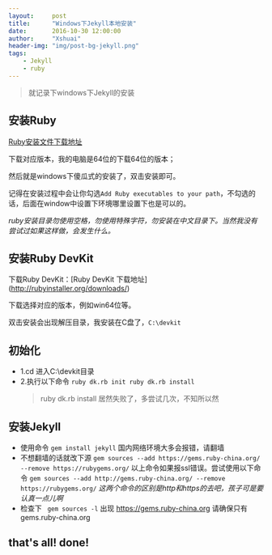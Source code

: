 ```yaml
---
layout:     post
title:      "Windows下Jekyll本地安装"
date:       2016-10-30 12:00:00
author:     "Xshuai"
header-img: "img/post-bg-jekyll.png"
tags:
    - Jekyll
    - ruby
---
```


> 就记录下windows下Jekyll的安装

## 安装Ruby 

[Ruby安装文件下载地址](http://rubyinstaller.org/downloads/)

下载对应版本，我的电脑是64位的下载64位的版本；

然后就是windows下傻瓜式的安装了，双击安装即可。

记得在安装过程中会让你勾选`Add Ruby executables to your path`，不勾选的话，后面在window中设置下环境哪里设置下也是可以的。

 *ruby安装目录勿使用空格，勿使用特殊字符，勿安装在中文目录下。当然我没有尝试过如果这样做，会发生什么。*
 
## 安装Ruby DevKit

下载Ruby DevKit：[Ruby DevKit 下载地址] (http://rubyinstaller.org/downloads/)

下载选择对应的版本，例如win64位等。

双击安装会出现解压目录，我安装在C盘了，`C:\devkit`

## 初始化
- 1.cd 进入C:\devkit目录
- 2.执行以下命令
	`ruby dk.rb init
    ruby dk.rb install `
    > ruby dk.rb install 居然失败了，多尝试几次，不知所以然

## 安装Jekyll
- 使用命令
`gem install jekyll`
 国内网络环境大多会报错，请翻墙
- 不想翻墙的话就改下源
`gem sources --add https://gems.ruby-china.org/ --remove https://rubygems.org/`
 以上命令如果报ssl错误。尝试使用以下命令
`gem sources --add http://gems.ruby-china.org/ --remove https://rubygems.org/`
*这两个命令的区别是http和https的去吧，孩子可是要认真一点儿啊*
- 检查下
` gem sources -l` 出现
https://gems.ruby-china.org
请确保只有 gems.ruby-china.org

## that's all! done!
